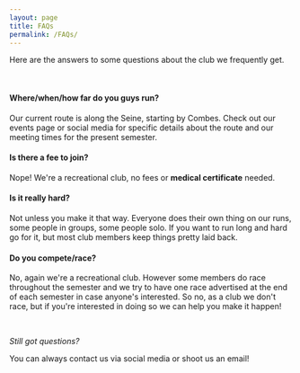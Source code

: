 ```yaml
---
layout: page
title: FAQs
permalink: /FAQs/
---
```

Here are the answers to some questions about the club we frequently get.

&nbsp;


#### **Where/when/how far do you guys run?**

Our current route is along the Seine, starting by Combes. Check out our events page or social media for specific details about the route and our meeting times for the present semester.

#### **Is there a fee to join?**

Nope! We're a recreational club, no fees or **medical certificate** needed.

#### **Is it really hard?**

Not unless you make it that way. Everyone does their own thing on our runs, some people in groups, some people solo. If you want to run long and hard go for it, but most club members keep things pretty laid back.

#### **Do you compete/race?**

No, again we're a recreational club. However some members do race throughout the semester and we try to have one race advertised at the end of each semester in case anyone's interested. So no, as a club we don't race, but if you're interested in doing so we can help you make it happen!

&nbsp;


*Still got questions?*

You can always contact us via social media or shoot us an email!
